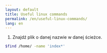 ```yaml
---
layout: default
title: Useful linux commands
permalink: /en/useful-linux-commands/
lang: en
---
```


1. Znajdź plik o danej nazwie w danej ścieżce.
```bash
$find /home/ -name 'index*'
```